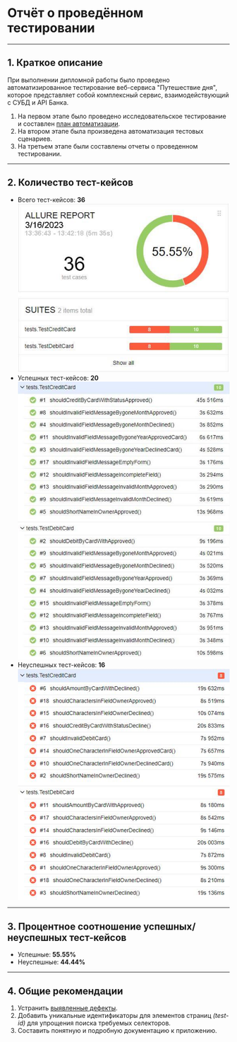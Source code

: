 # Отчёт о проведённом тестировании
***
## 1. Краткое описание
При выполнении дипломной работы было проведено автоматизированное тестирование веб-сервиса "Путешествие дня", которое представляет собой комплексный сервис, взаимодействующий с СУБД и API Банка.
1. На первом этапе было проведено исследовательское тестирование и составлен [план автоматизации](https://github.com/SKS81/DiplomProject/blob/main/documents/Plan.md).
2. На втором этапе была произведена автоматизация тестовых сценариев.
3. На третьем этапе были составлены отчеты о проведенном тестировании.
***
## 2. Количество тест-кейсов

- Всего тест-кейсов: **36**  
![Screen1.JPG](Screen1.JPG)
- Успешных тест-кейсов: **20**  
![Screen2.JPG](Screen2.JPG)
- Неуспешных тест-кейсов: **16**  
![Screen3.JPG](Screen3.JPG)
***
## 3. Процентное соотношение успешных/неуспешных тест-кейсов
- Успешные: **55.55%**
- Неуспешные: **44.44%**
***
## 4. Общие рекомендации
1. Устранить [выявленные дефекты](https://github.com/SKS81/DiplomProject/issues).
2. Добавить уникальные идентификаторы для элементов страниц _(test-id)_ для упрощения поиска требуемых селекторов.
3. Составить понятную и подробную документацию к приложению.
